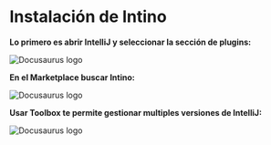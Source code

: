 # Instalación de Intino

**Lo primero es abrir IntelliJ y seleccionar la sección de plugins:**

![Docusaurus logo](/img/intellij.png)

**En el Marketplace buscar Intino:**

![Docusaurus logo](/img/intellij-1.png)

**Usar Toolbox te permite gestionar multiples versiones de IntelliJ:**

![Docusaurus logo](/img/toolbox-3.png)